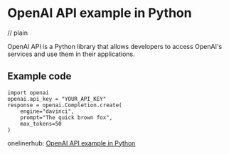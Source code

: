 # OpenAI API example in Python
// plain

OpenAI API is a Python library that allows developers to access OpenAI's services and use them in their applications.

## Example code

```
import openai
openai.api_key = "YOUR_API_KEY"
response = openai.Completion.create(
    engine="davinci",
    prompt="The quick brown fox",
    max_tokens=50
)
```

onelinerhub: [OpenAI API example in Python
](https://onelinerhub.com/python-openai/openai-api-example-in-python)
